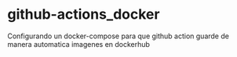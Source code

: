 # github-actions_docker
Configurando un docker-compose
para que github action guarde de manera automatica imagenes en dockerhub
